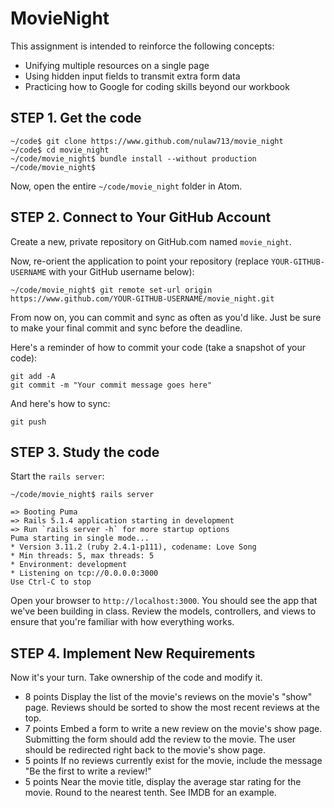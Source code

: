 # MovieNight

This assignment is intended to reinforce the following concepts:

* Unifying multiple resources on a single page
* Using hidden input fields to transmit extra form data
* Practicing how to Google for coding skills beyond our workbook

## STEP 1. Get the code

```
~/code$ git clone https://www.github.com/nulaw713/movie_night
~/code$ cd movie_night
~/code/movie_night$ bundle install --without production
~/code/movie_night$
```

Now, open the entire `~/code/movie_night` folder in Atom.

## STEP 2. Connect to Your GitHub Account

Create a new, private repository on GitHub.com named `movie_night`.

Now, re-orient the application to point your repository (replace `YOUR-GITHUB-USERNAME` with your GitHub username below):

```
~/code/movie_night$ git remote set-url origin https://www.github.com/YOUR-GITHUB-USERNAME/movie_night.git
```

From now on, you can commit and sync as often as you'd like.  Just be sure to make
your final commit and sync before the deadline.

Here's a reminder of how to commit your code (take a snapshot of your code):

```
git add -A
git commit -m "Your commit message goes here"
```

And here's how to sync:

```
git push
```



## STEP 3. Study the code

Start the `rails server`:

```
~/code/movie_night$ rails server

=> Booting Puma
=> Rails 5.1.4 application starting in development
=> Run `rails server -h` for more startup options
Puma starting in single mode...
* Version 3.11.2 (ruby 2.4.1-p111), codename: Love Song
* Min threads: 5, max threads: 5
* Environment: development
* Listening on tcp://0.0.0.0:3000
Use Ctrl-C to stop
```

Open your browser to `http://localhost:3000`.  You should see the app
that we've been building in class.  Review the models, controllers,
and views to ensure that you're familiar with how everything works.

## STEP 4.  Implement New Requirements

Now it's your turn.  Take ownership of the code and modify it.

* <span class="badge badge-success">8 points</span>
   Display the list of the movie's reviews on the movie's "show" page.
   Reviews should be sorted to show the most recent reviews
   at the top.
* <span class="badge badge-success">7 points</span>
   Embed a form to write a new review on the movie's show page.
   Submitting the form should add the review to the movie.
   The user should be redirected right back to the movie's show page.
* <span class="badge badge-success">5 points</span>
   If no reviews currently exist for the movie,
   include the message "Be the first to write a review!"
 * <span class="badge badge-success">5 points</span>
    Near the movie title, display the average star rating for the movie. Round to the nearest tenth. See IMDB for an example.
